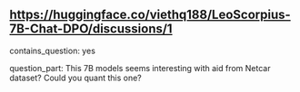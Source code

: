 ## https://huggingface.co/viethq188/LeoScorpius-7B-Chat-DPO/discussions/1

contains_question: yes

question_part: This 7B models seems interesting with aid from Netcar dataset? Could you quant this one?